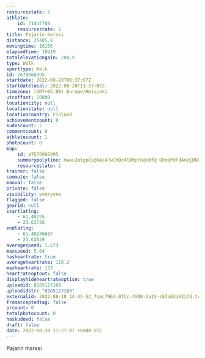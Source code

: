 ```yaml
---
resourcestate: 2
athlete:
    id: 71447788
    resourcestate: 1
title: Pajarin marssi
distance: 25405.8
movingtime: 16156
elapsedtime: 18419
totalelevationgain: 208.9
type: Walk
sporttype: Walk
id: 7670066995
startdate: 2022-08-20T08:37:07Z
startdatelocal: 2022-08-20T11:37:07Z
timezone: (GMT+02:00) Europe/Helsinki
utcoffset: 10800
locationcity: null
locationstate: null
locationcountry: Finland
achievementcount: 0
kudoscount: 2
commentcount: 0
athletecount: 1
photocount: 0
map:
    id: a7670066995
    summarypolyline: mwwuJotgoCu@kAsA?wChDcAlDMpFn@xBf@`GRn@PdFdAn@jBNbFfClBnBxQxIrKtHtB~DVfDk@`HUnPeBjQ`A~I~C~D~ArCtApAn@pDIpQNjEz@dLp@tDi@jHrAlJRvFe@zE?hCmAtCPf@`AkCjAx@Cm@hAvBhAp@wEkE_EjKw@`DeB`BgG|TqCpTQbCkB`CoAlE_@zCcClEkC|AAX_AJaFfCqCjBmE\_C`BgCf@y@fCwE|H]vA}@zKNpEdBjMVpF[`DgA|CaCbC}APuA}@oAwDa@a@yDDw@t@k@nBq@bAaBVuBzAcB`EgBfHqAlDwCbLcC|NqBzGyA~GyApJeA~CgJ`Ow@lCy@nG{@pAcAl@wArDc@hFNxGsAlI?tDNbAMlBYv@g@JmAw@yGQiEeDyNiHkE{HaEsC}CcGsCoJ{C}BkAWwAFMbBIONOSa@wEcEgL_QyHwFmGcC]_Am@Wu@eA_Cm@_BoByAg@w@iAe@O}@qBwAs@yC@aCn@qIw@uEZ}DnAqD|BoDd@eF[Sx@JdBJYKcAO_@g@MiBz@oBxEu@dAEg@e@`@uAhCkBl@wBa@mEmEoA{BiFcGi@iAaEuDiAmBgEaDY}@yA_BiHqM{AgHiDu_@@a\^sA^QpCwFzBqCl@oAIYxA_B^_AbFqFpEkB|BoDZ_BdAgCxBaM~@eBrCmL`DaI@eAd@gBf@k@rB_FzCsDh@P|@~ApABrAw@~BeE~AbPvAvHThEh@hBbLtRp@d@rBH~@hApBbDhEv@jB]pBiBbDd@`FnHx@~@l@IC\IMt@u@lEkC`AwAvAiFpBcMbDeKnBgJ~@oCvDqXrCsGlBdBI{CN_Bf@cBdDsG~DaFZiAzAqBvBwAh@mAvC_PNgCrAsHbDsE\mBDoBUaDWk@]Cc@uA{AuB{D}CaBSwC_BmGw@}HoM}@oCfDoIzBeO`@sAn@`AnAdEzAKtAeBr@oBh@yCnAmVl@oELiFlAmF~GqLxEaGvBkAzIsAz@mG^a@ZgBxB{EfCmEjBqH`C{G~@sAJaAhAGb@c@jAiEbCaEj@[Jm@x@kA`BaBhAE|@gAJg@^G`AoAh@GDg@?TPB\e@hAExB}@pA_Af@F`AtBrAFgC|H_A|Ao@nEHr@`A`BhBzA|CxEb@|A^pFr@~El@zBb@V~A}@fIMGbDJ|BJD?pHb@rEGvCnO~BpDpAvIfFX_Cs@{Iq@oE]w@FcCp@gCfCkCxA_@|A|@x@k@TqCa@?
    resourcestate: 2
trainer: false
commute: false
manual: false
private: false
visibility: everyone
flagged: false
gearid: null
startlatlng:
    - 61.40295
    - 23.63736
endlatlng:
    - 61.40246667
    - 23.63829
averagespeed: 1.573
maxspeed: 5.04
hasheartrate: true
averageheartrate: 110.2
maxheartrate: 133
heartrateoptout: false
displayhideheartrateoption: true
uploadid: 8185117169
uploadidstr: "8185117169"
externalid: 2022-08-20_14-45-52_7cec7962-0fbc-4808-ba15-c67a63a6317d.tcx
fromacceptedtag: false
prcount: 0
totalphotocount: 0
haskudoed: false
draft: false
date: 2022-08-20 11:37:07 +0000 UTC
---
```

Pajarin marssi